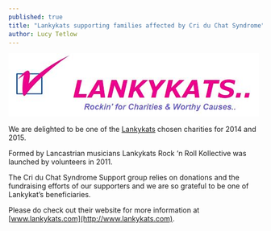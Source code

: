 ```yaml
---
published: true
title: "Lankykats supporting families affected by Cri du Chat Syndrome"
author: Lucy Tetlow
---
```

![Lankykats](/img/posts/2015-01-19/lankykats.jpg)

We are delighted to be one of the [Lankykats](http://www.lankykats.com) chosen charities for 2014 and 2015. 

Formed by Lancastrian musicians Lankykats Rock ‘n Roll Kollective was launched by volunteers in 2011. 

The Cri du Chat Syndrome Support group relies on donations and the fundraising efforts of our supporters and we are so grateful to be one of Lankykat’s beneficiaries.

Please do check out their website for more information at [www.lankykats.com](http://www.lankykats.com).



